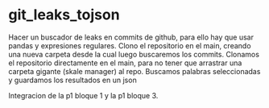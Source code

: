 # git_leaks_tojson
Hacer un buscador de leaks en commits de github, para ello hay que usar pandas y expresiones regulares. Clono el repositorio en el main, creando una nueva carpeta desde la cual luego buscaremos los commits. Clonamos el repositorio directamente en el main, para no tener que arrastrar una carpeta gigante (skale manager) al repo. 
Buscamos palabras seleccionadas y guardamos los resultados en un json 

Integracion de la p1 bloque 1 y la p1 bloque 3. 
